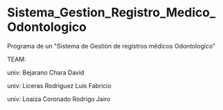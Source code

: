 # Sistema_Gestion_Registro_Medico_Odontologico
Programa de un "Sistema de Gestión de registros médicos  Odontologíco"

TEAM:

univ: Bejarano Chara David

univ: Liceras Rodriguez Luis Fabricio

univ: Loaiza Coronado Rodrigo Jairo  		

		


